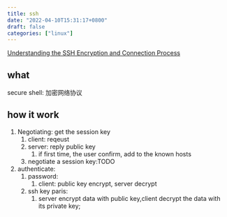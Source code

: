 ```yaml
---
title: ssh
date: "2022-04-10T15:31:17+0800"
draft: false
categories: ["linux"]
---
```


[Understanding the SSH Encryption and Connection Process](https://www.digitalocean.com/community/tutorials/understanding-the-ssh-encryption-and-connection-process)

## what

secure shell: 加密网络协议


## how it work

1. Negotiating: get the session key 
    1. client: reqeust
    2. server: reply public key
        1. if first time, the user confirm, add to the known hosts
    3. negotiate a session key:TODO
2. authenticate: 
   1. password: 
        1. client: public key encrypt, server  decrypt
   2. ssh key paris:
      1. server encrypt data with public key,client decrypt the data with its private key;
